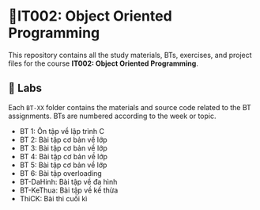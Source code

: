 # 📘IT002: Object Oriented Programming
This repository contains all the study materials, BTs, exercises, and project files for the course **IT002: Object Oriented Programming**.

## 🧪 Labs

Each `BT-XX` folder contains the materials and source code related to the BT assignments. BTs are numbered according to the week or topic.
- BT 1: Ôn tập về lập trình C
- BT 2: Bài tập cơ bản về lớp
- BT 3: Bài tập cơ bản về lớp
- BT 4: Bài tập cơ bản về lớp
- BT 5: Bài tập cơ bản về lớp
- BT 6: Bài tập overloading
- BT-DaHinh: Bài tập về đa hình
- BT-KeThua: Bài tập về kế thừa
- ThiCK: Bài thi cuối kì
